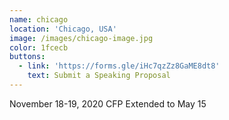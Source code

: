 ```yaml
---
name: chicago
location: 'Chicago, USA'
image: /images/chicago-image.jpg
color: 1fcecb 
buttons:
  - link: 'https://forms.gle/iHc7qzZz8GaME8dt8'
    text: Submit a Speaking Proposal
---
```

November 18-19, 2020
CFP Extended to May 15
